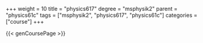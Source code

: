 +++
weight = 10
title = "physics617"
degree = "msphysik2"
parent = "physics61c"
tags = ["msphysik2", "physics617", "physics61c"]
categories = ["course"]
+++

{{< genCoursePage >}}
